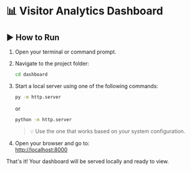 
# 📊 Visitor Analytics Dashboard

## ▶️ How to Run

1. Open your terminal or command prompt.
2. Navigate to the project folder:

   ```bash
   cd dashboard
   ```

3. Start a local server using one of the following commands:

   ```bash
   py -m http.server
   ```

   or

   ```bash
   python -m http.server
   ```

   > 💡 Use the one that works based on your system configuration.

4. Open your browser and go to:  
   [http://localhost:8000](http://localhost:8000)

That's it! Your dashboard will be served locally and ready to view.
